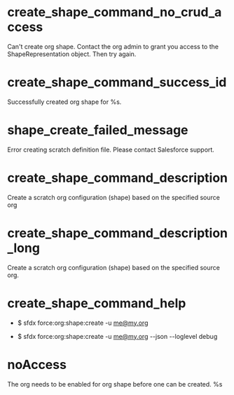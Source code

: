 # create_shape_command_no_crud_access

Can't create org shape. Contact the org admin to grant you access to the ShapeRepresentation object. Then try again.

# create_shape_command_success_id

Successfully created org shape for %s.

# shape_create_failed_message

Error creating scratch definition file. Please contact Salesforce support.

# create_shape_command_description

Create a scratch org configuration (shape) based on the specified source org

# create_shape_command_description_long

Create a scratch org configuration (shape) based on the specified source org.

# create_shape_command_help

- $ sfdx force:org:shape:create -u me@my.org

- $ sfdx force:org:shape:create -u me@my.org --json --loglevel debug

# noAccess

The org needs to be enabled for org shape before one can be created. %s
